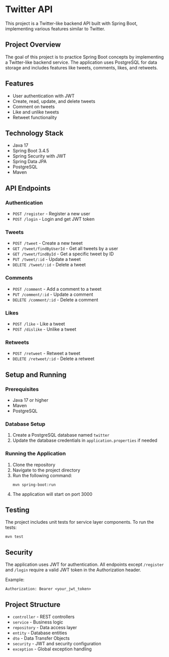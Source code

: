 # Twitter API

This project is a Twitter-like backend API built with Spring Boot, implementing various features similar to Twitter.

## Project Overview

The goal of this project is to practice Spring Boot concepts by implementing a Twitter-like backend service. The application uses PostgreSQL for data storage and includes features like tweets, comments, likes, and retweets.

## Features

- User authentication with JWT
- Create, read, update, and delete tweets
- Comment on tweets
- Like and unlike tweets
- Retweet functionality

## Technology Stack

- Java 17
- Spring Boot 3.4.5
- Spring Security with JWT
- Spring Data JPA
- PostgreSQL
- Maven

## API Endpoints

### Authentication
- `POST /register` - Register a new user
- `POST /login` - Login and get JWT token

### Tweets
- `POST /tweet` - Create a new tweet
- `GET /tweet/findByUserId` - Get all tweets by a user
- `GET /tweet/findById` - Get a specific tweet by ID
- `PUT /tweet/:id` - Update a tweet
- `DELETE /tweet/:id` - Delete a tweet

### Comments
- `POST /comment` - Add a comment to a tweet
- `PUT /comment/:id` - Update a comment
- `DELETE /comment/:id` - Delete a comment

### Likes
- `POST /like` - Like a tweet
- `POST /dislike` - Unlike a tweet

### Retweets
- `POST /retweet` - Retweet a tweet
- `DELETE /retweet/:id` - Delete a retweet

## Setup and Running

### Prerequisites
- Java 17 or higher
- Maven
- PostgreSQL

### Database Setup
1. Create a PostgreSQL database named `twitter`
2. Update the database credentials in `application.properties` if needed

### Running the Application
1. Clone the repository
2. Navigate to the project directory
3. Run the following command:
   ```
   mvn spring-boot:run
   ```
4. The application will start on port 3000

## Testing
The project includes unit tests for service layer components. To run the tests:
```
mvn test
```

## Security
The application uses JWT for authentication. All endpoints except `/register` and `/login` require a valid JWT token in the Authorization header.

Example:
```
Authorization: Bearer <your_jwt_token>
```

## Project Structure

- `controller` - REST controllers
- `service` - Business logic
- `repository` - Data access layer
- `entity` - Database entities
- `dto` - Data Transfer Objects
- `security` - JWT and security configuration
- `exception` - Global exception handling
